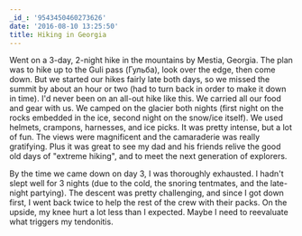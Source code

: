 ```yaml
---
_id_: '9543450460273626'
date: '2016-08-10 13:25:50'
title: Hiking in Georgia
---
```


Went on a 3-day, 2-night hike in the mountains by Mestia, Georgia. The plan was to hike up to the Guli pass (Гульба), look over the edge,
then come down. But we started our hikes fairly late both days, so we missed the summit by about an hour or two (had to turn back in order
to make it down in time). I'd never been on an all-out hike like this. We carried all our food and gear with us. We camped on the glacier
both nights (first night on the rocks embedded in the ice, second night on the snow/ice itself). We used helmets, crampons, harnesses, and
ice picks. It was pretty intense, but a lot of fun. The views were magnificent and the camaraderie was really gratifying. Plus it was great
to see my dad and his friends relive the good old days of "extreme hiking", and to meet the next generation of explorers.

By the time we came down on day 3, I was thoroughly exhausted. I hadn't slept well for 3 nights (due to the cold, the snoring tentmates, and
the late-night partying). The descent was pretty challenging, and since I got down first, I went back twice to help the rest of the crew
with their packs. On the upside, my knee hurt a lot less than I expected. Maybe I need to reevaluate what triggers my tendonitis.

